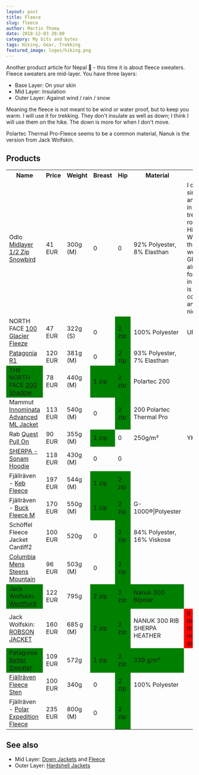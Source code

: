 ```yaml
---
layout: post
title: Fleece
slug: fleece
author: Martin Thoma
date: 2018-12-03 20:00
category: My bits and bytes
tags: Hiking, Gear, Trekking
featured_image: logos/hiking.png
---
```

Another product article for Nepal 🙂 - this time it is about fleece sweaters.
Fleece sweaters are mid-layer. You have three layers:

* Base Layer: On your skin
* Mid Layer: Insulation
* Outer Layer: Against wind / rain / snow

Meaning the fleece is not meant to be wind or water proof, but to keep you
warm. I will use it for trekking. They don't insulate as well as down; I think
I will use them on the hike. The down is more for when I don't move.

Polartec Thermal Pro-Fleece seems to be a common material, Nanuk is the version
from Jack Wolfskin.

## Products

<table class="table">
    <tr>
        <th>Name</th>
        <th>Price</th>
        <th>Weight</th>
        <th>Breast</th>
        <th>Hip</th>
        <th>Material</th>
        <th>Other</th>
    </tr>
    <tr>
        <td>Odlo <a href="https://amzn.to/2PfpjMg">Midlayer 1/2 Zip Snowbird</a></td>
        <td>41 EUR</td>
        <td>300g (M)</td>
        <td>0</td>
        <td>0</td>
        <td>92% Polyester, 8% Elasthan</td>
        <td>I own this since years and had it in the moist trekking route "West Highland Way" and in the cold weather of GR-20. I also use it for running in winter. It is super comfortable and looks nice.</td>
    </tr>
    <tr>
        <td>NORTH FACE <a href="https://amzn.to/2Q98isu">100 Glacier Fleeze</a></td>
        <td>47 EUR</td>
        <td>322g (S)</td>
        <td>0</td>
        <td style="background-color: green;">2 zip</td>
        <td>100% Polyester</td>
        <td>UPF 30plus</td>
    </tr>
    <tr>
        <td><a href="https://amzn.to/2QXqwNf">Patagonia R1</a></td>
        <td>120 EUR</td>
        <td>381g (M)</td>
        <td>0</td>
        <td style="background-color: green;">2 zip</td>
        <td>93% Polyester, 7% Elasthan</td>
        <td></td>
    </tr>
    <tr>
        <td style="background-color: green;">THE NORTH FACE <a href="https://amzn.to/2SMZFAK">200 Shadow</a></td>
        <td>78 EUR</td>
        <td>440g (M)</td>
        <td style="background-color: green;">1 zip</td>
        <td style="background-color: green;">2 zip</td>
        <td>Polartec 200</td>
        <td></td>
    </tr>
    <tr>
        <td>Mammut <a href="https://amzn.to/2QvWvUb">Innominata Advanced ML Jacket</a></td>
        <td>113 EUR</td>
        <td>540g (M)</td>
        <td>0</td>
        <td style="background-color: green;">2 zip</td>
        <td>200 Polartec Thermal Pro</td>
        <td></td>
    </tr>
    <tr>
        <td>Rab <a href="https://amzn.to/2UHtCDV">Quest Pull On</a></td>
        <td>90 EUR</td>
        <td>355g (M)</td>
        <td style="background-color: green;">1 zip</td>
        <td>0</td>
        <td>250g/m&sup2;</td>
        <td>YKK zip</td>
    </tr>
    <tr>
        <td><a href="https://amzn.to/2QRnnyj">SHERPA - Sonam Hoodie</a></td>
        <td>118 EUR</td>
        <td>430g (M)</td>
        <td>0</td>
        <td>0</td>
        <td></td>
        <td></td>
    </tr>
    <tr>
        <td>Fj&auml;llr&auml;ven - <a href="https://amzn.to/2LhYGFZ">Keb Fleece</a></td>
        <td>197 EUR</td>
        <td>544g (M)</td>
        <td style="background-color: green;">1 zip</td>
        <td style="background-color: green;">2 zip</td>
        <td></td>
        <td></td>
    </tr>
    <tr>
        <td>Fj&auml;llr&auml;ven - <a href="https://www.fjallraven.de/shop/fjallraven-buck-fleece-m-F81328-dark-navy/?sku=7323450271831">Buck Fleece M</a></td>
        <td>170 EUR</td>
        <td>550g (M)</td>
        <td style="background-color: green;">1 zip</td>
        <td style="background-color: green;">2 zip</td>
        <td>G-1000®|Polyester</td>
        <td></td>
    </tr>
    <tr>
        <td>Sch&ouml;ffel Fleece Jacket Cardiff2</td>
        <td>100 EUR</td>
        <td>520g</td>
        <td>0</td>
        <td style="background-color: green;">2 zip</td>
        <td>84% Polyester, 16% Viskose</td>
        <td></td>
    </tr>
    <tr>
        <td><a href="https://amzn.to/2LgM0PQ">Columbia Mens Steens Mountain</a></td>
        <td>96 EUR</td>
        <td>503g (M)</td>
        <td>0</td>
        <td style="background-color: green;">2 zip</td>
        <td></td>
        <td></td>
    </tr>
    <tr>
        <td style="background-color: green;">Jack Wolfskin: <a href="https://amzn.to/2KNTWrh">Westfjord</a></td>
        <td>122 EUR</td>
        <td>795g</td>
        <td style="background-color: green;">2 zip</td>
        <td style="background-color: green;">2 zip</td>
        <td style="background-color: green;">Nanuk 300 Bipolar</td>
        <td></td>
    </tr>
    <tr>
        <td>Jack Wolfskin: <a href="https://www.jack-wolfskin.de/robson-jacket/1705821-1165002.html">ROBSON JACKET</a></td>
        <td>160 EUR</td>
        <td>685&#8239;g (M)</td>
        <td style="background-color: green;">2 zip</td>
        <td style="background-color: green;">2 zip</td>
        <td>NANUK 300 RIB SHERPA HEATHER</td>
        <td style="background-color: red">It is rather big; for me, the shape is not so good.</td>
    </tr>
    <tr>
        <td style="background-color: green;">Patagonia <a href="https://amzn.to/2DZzqCD">Better Sweater</a></td>
        <td>109 EUR</td>
        <td>572g</td>
        <td style="background-color: green;">1 zip</td>
        <td style="background-color: green;">2 zip</td>
        <td style="background-color: green;">339 g/m&sup2;</td>
        <td></td>
    </tr>
    <tr>
        <td><a href="https://amzn.to/2LhYaaQ">Fj&auml;llr&auml;ven Fleece Sten</a></td>
        <td>100 EUR</td>
        <td>340g</td>
        <td>0</td>
        <td style="background-color: green;">2 zip</td>
        <td>100% Polyester</td>
        <td></td>
    </tr>
    <tr>
        <td>Fj&auml;llr&auml;ven - <a href="https://amzn.to/2QwXG6I">Polar Expedition Fleece</a></td>
        <td>235 EUR</td>
        <td>800g (M)</td>
        <td>0</td>
        <td style="background-color: green;">2 zip</td>
        <td></td>
        <td></td>
    </tr>
</table>

## See also

* Mid Layer: [Down Jackets](https://martin-thoma.com/down-jackets/) and [Fleece](https://martin-thoma.com/fleece/)
* Outer Layer: [Hardshell Jackets](https://martin-thoma.com/hardshell-jackets/)
